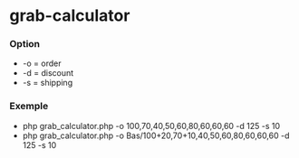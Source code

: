 # grab-calculator

### Option
  - -o = order 
  - -d = discount
  - -s = shipping

### Exemple
  - php grab_calculator.php -o 100,70,40,50,60,80,60,60,60 -d 125 -s 10
  - php grab_calculator.php -o Bas/100+20,70+10,40,50,60,80,60,60,60 -d 125 -s 10
